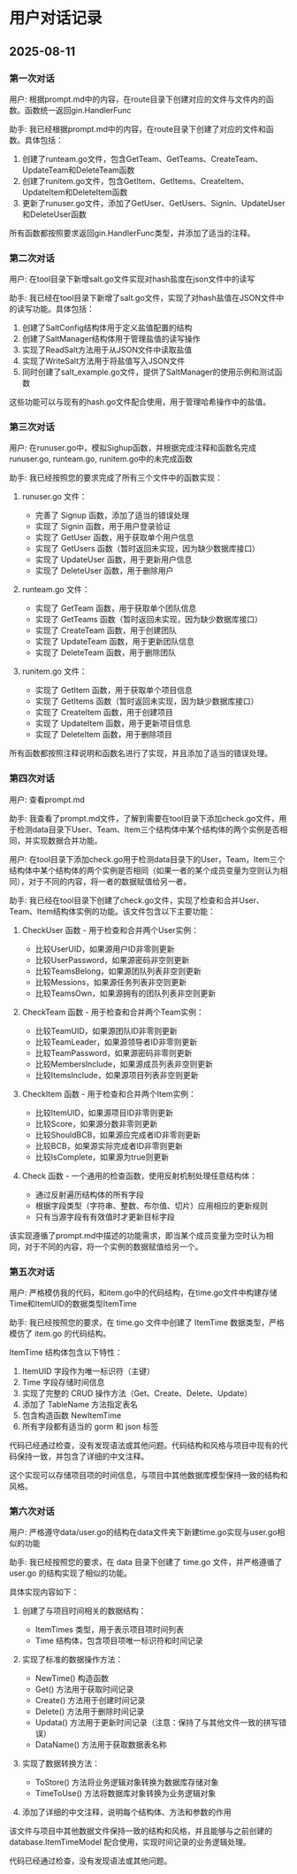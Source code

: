 # 用户对话记录

## 2025-08-11

### 第一次对话
用户: 根据prompt.md中的内容，在route目录下创建对应的文件与文件内的函数。函数统一返回gin.HandlerFunc

助手: 我已经根据prompt.md中的内容，在route目录下创建了对应的文件和函数。具体包括：
1. 创建了runteam.go文件，包含GetTeam、GetTeams、CreateTeam、UpdateTeam和DeleteTeam函数
2. 创建了runitem.go文件，包含GetItem、GetItems、CreateItem、UpdateItem和DeleteItem函数
3. 更新了runuser.go文件，添加了GetUser、GetUsers、Signin、UpdateUser和DeleteUser函数

所有函数都按照要求返回gin.HandlerFunc类型，并添加了适当的注释。

### 第二次对话
用户: 在tool目录下新增salt.go文件实现对hash盐度在json文件中的读写

助手: 我已经在tool目录下新增了salt.go文件，实现了对hash盐值在JSON文件中的读写功能。具体包括：
1. 创建了SaltConfig结构体用于定义盐值配置的结构
2. 创建了SaltManager结构体用于管理盐值的读写操作
3. 实现了ReadSalt方法用于从JSON文件中读取盐值
4. 实现了WriteSalt方法用于将盐值写入JSON文件
5. 同时创建了salt_example.go文件，提供了SaltManager的使用示例和测试函数

这些功能可以与现有的hash.go文件配合使用，用于管理哈希操作中的盐值。

### 第三次对话
用户: 在runuser.go中，模拟Sighup函数，并根据完成注释和函数名完成runuser.go, runteam.go, runitem.go中的未完成函数

助手: 我已经按照您的要求完成了所有三个文件中的函数实现：
1. runuser.go 文件：
   - 完善了 Signup 函数，添加了适当的错误处理
   - 实现了 Signin 函数，用于用户登录验证
   - 实现了 GetUser 函数，用于获取单个用户信息
   - 实现了 GetUsers 函数（暂时返回未实现，因为缺少数据库接口）
   - 实现了 UpdateUser 函数，用于更新用户信息
   - 实现了 DeleteUser 函数，用于删除用户

2. runteam.go 文件：
   - 实现了 GetTeam 函数，用于获取单个团队信息
   - 实现了 GetTeams 函数（暂时返回未实现，因为缺少数据库接口）
   - 实现了 CreateTeam 函数，用于创建团队
   - 实现了 UpdateTeam 函数，用于更新团队信息
   - 实现了 DeleteTeam 函数，用于删除团队

3. runitem.go 文件：
   - 实现了 GetItem 函数，用于获取单个项目信息
   - 实现了 GetItems 函数（暂时返回未实现，因为缺少数据库接口）
   - 实现了 CreateItem 函数，用于创建项目
   - 实现了 UpdateItem 函数，用于更新项目信息
   - 实现了 DeleteItem 函数，用于删除项目

所有函数都按照注释说明和函数名进行了实现，并且添加了适当的错误处理。

### 第四次对话
用户: 查看prompt.md

助手: 我查看了prompt.md文件，了解到需要在tool目录下添加check.go文件，用于检测data目录下User、Team、Item三个结构体中某个结构体的两个实例是否相同，并实现数据合并功能。

用户: 在tool目录下添加check.go用于检测data目录下的User，Team，Item三个结构体中某个结构体的两个实例是否相同（如果一者的某个成员变量为空则认为相同），对于不同的内容，将一者的数据赋值给另一者。

助手: 我已经在tool目录下创建了check.go文件，实现了检查和合并User、Team、Item结构体实例的功能。该文件包含以下主要功能：

1. CheckUser 函数 - 用于检查和合并两个User实例：
   - 比较UserUID，如果源用户ID非零则更新
   - 比较UserPassword，如果源密码非空则更新
   - 比较TeamsBelong，如果源团队列表非空则更新
   - 比较Messions，如果源任务列表非空则更新
   - 比较TeamsOwn，如果源拥有的团队列表非空则更新

2. CheckTeam 函数 - 用于检查和合并两个Team实例：
   - 比较TeamUID，如果源团队ID非零则更新
   - 比较TeamLeader，如果源领导者ID非零则更新
   - 比较TeamPassword，如果源密码非零则更新
   - 比较MembersInclude，如果源成员列表非空则更新
   - 比较ItemsInclude，如果源项目列表非空则更新

3. CheckItem 函数 - 用于检查和合并两个Item实例：
   - 比较ItemUID，如果源项目ID非零则更新
   - 比较Score，如果源分数非零则更新
   - 比较ShouldBCB，如果源应完成者ID非零则更新
   - 比较BCB，如果源实际完成者ID非零则更新
   - 比较IsComplete，如果源为true则更新

4. Check 函数 - 一个通用的检查函数，使用反射机制处理任意结构体：
   - 通过反射遍历结构体的所有字段
   - 根据字段类型（字符串、整数、布尔值、切片）应用相应的更新规则
   - 只有当源字段有有效值时才更新目标字段

该实现遵循了prompt.md中描述的功能需求，即当某个成员变量为空时认为相同，对于不同的内容，将一个实例的数据赋值给另一个。

### 第五次对话
用户: 严格模仿我的代码，和item.go中的代码结构，在time.go文件中构建存储Time和ItemUID的数据类型ItemTime

助手: 我已经按照您的要求，在 time.go 文件中创建了 ItemTime 数据类型，严格模仿了 item.go 的代码结构。

ItemTime 结构体包含以下特性：
1. ItemUID 字段作为唯一标识符（主键）
2. Time 字段存储时间信息
3. 实现了完整的 CRUD 操作方法（Get、Create、Delete、Update）
4. 添加了 TableName 方法指定表名
5. 包含构造函数 NewItemTime
6. 所有字段都有适当的 gorm 和 json 标签

代码已经通过检查，没有发现语法或其他问题。代码结构和风格与项目中现有的代码保持一致，并包含了详细的中文注释。

这个实现可以存储项目项的时间信息，与项目中其他数据库模型保持一致的结构和风格。

### 第六次对话
用户: 严格遵守data/user.go的结构在data文件夹下新建time.go实现与user.go相似的功能

助手: 我已经按照您的要求，在 data 目录下创建了 time.go 文件，并严格遵循了 user.go 的结构实现了相似的功能。

具体实现内容如下：

1. 创建了与项目时间相关的数据结构：
   - ItemTimes 类型，用于表示项目项时间列表
   - Time 结构体，包含项目项唯一标识符和时间记录

2. 实现了标准的数据操作方法：
   - NewTime() 构造函数
   - Get() 方法用于获取时间记录
   - Create() 方法用于创建时间记录
   - Delete() 方法用于删除时间记录
   - Updata() 方法用于更新时间记录（注意：保持了与其他文件一致的拼写错误）
   - DataName() 方法用于获取数据表名称

3. 实现了数据转换方法：
   - ToStore() 方法将业务逻辑对象转换为数据库存储对象
   - TimeToUse() 方法将数据库对象转换为业务逻辑对象

4. 添加了详细的中文注释，说明每个结构体、方法和参数的作用

该文件与项目中其他数据文件保持一致的结构和风格，并且能够与之前创建的 database.ItemTimeModel 配合使用，实现时间记录的业务逻辑处理。

代码已经通过检查，没有发现语法或其他问题。